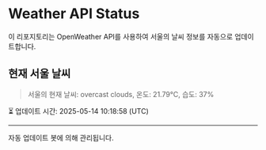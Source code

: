 
# Weather API Status

이 리포지토리는 OpenWeather API를 사용하여 서울의 날씨 정보를 자동으로 업데이트합니다.

## 현재 서울 날씨
> 서울의 현재 날씨: overcast clouds, 온도: 21.79°C, 습도: 37%

⏳ 업데이트 시간: 2025-05-14 10:18:58 (UTC)

---
자동 업데이트 봇에 의해 관리됩니다.
